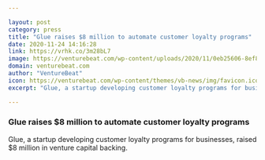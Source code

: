 ```yaml
---

layout: post
category: press
title: "Glue raises $8 million to automate customer loyalty programs"
date: 2020-11-24 14:16:28
link: https://vrhk.co/3m28bL7
image: https://venturebeat.com/wp-content/uploads/2020/11/0eb25606-8ef8-461c-bdd8-b360c0a2d82c-e1605653421665.png?w=1200&strip=all
domain: venturebeat.com
author: "VentureBeat"
icon: https://venturebeat.com/wp-content/themes/vb-news/img/favicon.ico
excerpt: "Glue, a startup developing customer loyalty programs for businesses, raised $8 million in venture capital backing."

---
```


### Glue raises $8 million to automate customer loyalty programs

Glue, a startup developing customer loyalty programs for businesses, raised $8 million in venture capital backing.
